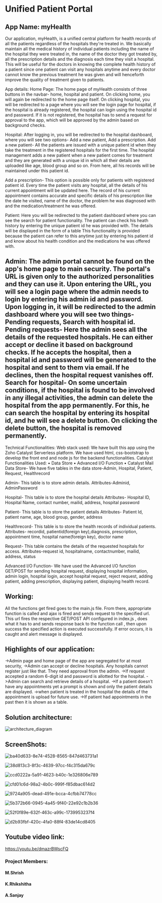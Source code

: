 # Unified Patient Portal

## App Name: myHealth
  Our application, myHealth, is a unified central platform for health records of all the patients regardless of the hospitals they're treated in. We basically maintain all the medical history of individual patients including the name of the hospital
they were treated in, the name of the doctor they got treated by, all the prescription details and the diagnosis each time they visit a hospital. This will be useful for the doctors in knowing the complete health history of a patient since one
patient can visit any hospitals anytime and every doctor cannot know the previous treatment he was given and will henceforth improve the quality of treatment given to patients. 

App details:
Home Page:
The home page of myHealth consists of three buttons in the navbar- home, hospital and patient. 
On clicking home, you will again be redirected to the home page itself.
On clicking hospital, you will be redirected to a page where you will see the login page for hospital, if the hospital is already registered, the hospital can login using the hospital id and password. If it is not registered, the hospital has to
send a request for approval to the app, which will be approved by the admin based on background checks. 

Hospital:
After logging in, you will be redirected to the hospital dashboard, where you will see two options- Add a new patient, Add a prescription.
Add a new patient- All the patients are issued with a unique patient id when they take the treatment in the registered hospitals for the first time. The hospital management adds a new patient when a new patient comes for treatment and they are generated with a unique id in which all their details are uploaded like age, blood group and so on. From here, all his records will be maintained under this patient id.

Add a prescription- This option is possible only for patients with registered patient id. Every time the patient visits any hospital, all the details of his current appointment will be updated here. The record of his current appointment contains accurate and specific details of his prescription like the date he visited, name of the doctor, the problem he was diagnosed with and the medication/treatment he was offered.

Patient:
Here you will be redirected to the patient dashboard where you can see the search for patient functionality. The patient can check his heath history by entering the unique patient id he was provided with. The details will be displayed in the form of a table
This functionality is provided because the patient can refer to this anytime just by entering his patient id and know about his health condition and the medications he was offered with.

Admin:
The admin portal cannot be found on the app's home page to main security. The portal's URL is given only to the authorized personalities and they can use it. Upon entering the URL, you will see a login page where the admin needs to login by entering his admin id and password. Upon logging in, it will be redirected to the admin dashboard where you will see two things-Pending requests, Search with hospital id.
Pending requests- Here the admin sees all the details of the requested hospitals. He can either accept or decline it based on background checks. If he accepts the hospital, then a hospital id and password will be generated to the hospital and sent to them via email.
If he declines, then the hospital request vanishes off.
Search for hospital- On some uncertain conditions, if the hospital is found to be involved in any illegal activities, the admin can delete the hospital from the app permanently. For this, he can search the hospital by entering its hospital id,
and he will see a delete button. On clicking the delete button, the hospital is removed permanently.
---------------------------------------------------------------------

Technical Functionalities:
 Web stack used:
   We have built this app using the Zoho Catalyst Serverless platform. We have used html, css-bootstrap to develop the front end and node js for the backend functionalities.
Catalyst Functionalities Used:
•	Data Store
•	Advanced I/O Function
•	Catalyst Mail 
Data Store- We have five tables in the data store-Admin, Hospital, Patient, Request, Healthrecord

Admin- This table is to store admin details.
Attributes-Adminid, AdminPassword

Hospital- This table is to store the hospital details
Attributes- Hospital ID, Hospital Name, contact number, mailid, address, hospital password

Patient- This table is to store the patient details
Attributes- Patient Id, patient name, age, blood group, gender, address

Healthrecord- This table is to store the health records of individual patients.
Attributes- recordid, patientid(foreign key),diagnosis, prescription, appointment time, hospital name(foreign key),
doctor name

Request- This table contains the details of the requested hospitals for access.
Attributes-request id, hospitalname, contactnumber, mailid, address, status

Advanced I/O Function-
    We have used the Advanced I/O function GET/POST for sending hospital request, displaying hospital information, admin login, hospital login, accept hospital request, reject request,
adding patient, adding prescription, displaying patient, displaying health record.


## Working:
All the functions get fired goes to the main.js file. From there, appropriate function is called and ajax is fired and sends request to the specified url. This url fires the respective GET/POST API
configured in index.js , does what it has to and sends response back to the function call , then upon success the specified action is executed successfully. If error occurs, it is caught and alert message is displayed.


## Highlights of our application:

->Admin page and home page of the app are segregated for at most security,
->Admin can accept or decline hospitals. Any hospitals cannot register just like that. They need approval from the admin.
->If request accepted a random 6-digit id and password is allotted for the hospital.
->Admin can search and retrieve details of a hospital.
->If a patient doesn’t have any appointments yet a prompt is shown and only the patient details are displayed.
->when patient is treated in the hospital the details of the appointment 	 is upload for future use.
->If patient had appointments in the past then it is shown as a table.


## Solution architecture: 

![architecture_diagram](https://user-images.githubusercontent.com/75019244/192112630-974d4f50-ccb6-4104-abec-136626422e0f.png)


## ScreenShots:

![ba40d633-8e74-4528-8565-847d463731a1](https://user-images.githubusercontent.com/75019244/192112754-85c95093-fd04-4c71-80f9-a23ce3f35a71.jpg)

![38d813c3-8f3c-4639-97cc-f4c315da679c](https://user-images.githubusercontent.com/75019244/192112763-36d185cd-9a44-4aa7-a91b-48bdce77138a.jpg)

![ccd0222a-5a91-4623-b40c-1e326806e789](https://user-images.githubusercontent.com/75019244/192112773-2242d8cf-1d8d-4262-a39b-85d24dec50be.jpg)

![cfd01c6d-98a2-4b0c-999f-f85dbac614d2](https://user-images.githubusercontent.com/75019244/192112776-482f767e-27ed-401d-b51b-decb5f1cf1ad.jpg)

![9724a905-dead-491e-bcca-4cfbb74778cc](https://user-images.githubusercontent.com/75019244/192112781-b79e2826-064c-4626-ada2-156d4773e9ea.jpg)

![5b372b66-0945-4a45-9f40-22e92c1b2b36](https://user-images.githubusercontent.com/75019244/192112783-ac82ee47-5a5e-41ae-a46e-c60cff37f405.jpg)

![52f0f89e-632f-463c-a99c-1739953237f4](https://user-images.githubusercontent.com/75019244/192112786-cd9b5575-97df-43f7-9158-b09f5b883239.jpg)

![d2b93fbf-420c-4fa0-88f4-83de14cd8405](https://user-images.githubusercontent.com/75019244/192112795-c403c7f8-b4c4-41c2-bf41-15654ad69e2c.jpg)

 
 ## Youtube video link:
 https://youtu.be/dmazrBWscFQ
 
 
 ### Project Members:
  #### M.Shrish
  #### K.Rhikshitha
  #### A.Sanjay


